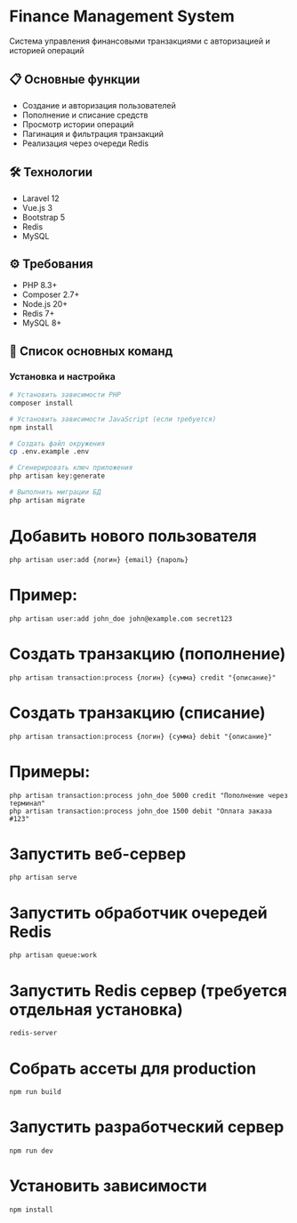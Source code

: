 # Finance Management System

Система управления финансовыми транзакциями с авторизацией и историей операций

## 📋 Основные функции

- Создание и авторизация пользователей
- Пополнение и списание средств
- Просмотр истории операций
- Пагинация и фильтрация транзакций
- Реализация через очереди Redis

## 🛠 Технологии

- Laravel 12
- Vue.js 3
- Bootstrap 5
- Redis
- MySQL

## ⚙️ Требования

- PHP 8.3+
- Composer 2.7+
- Node.js 20+
- Redis 7+
- MySQL 8+

## 📜 Список основных команд

### Установка и настройка
```bash
# Установить зависимости PHP
composer install

# Установить зависимости JavaScript (если требуется)
npm install

# Создать файл окружения
cp .env.example .env

# Сгенерировать ключ приложения
php artisan key:generate

# Выполнить миграции БД
php artisan migrate

```

# Добавить нового пользователя
```
php artisan user:add {логин} {email} {пароль}
```
# Пример:
```
php artisan user:add john_doe john@example.com secret123
```

# Создать транзакцию (пополнение)
```
php artisan transaction:process {логин} {сумма} credit "{описание}"
```
# Создать транзакцию (списание)
```
php artisan transaction:process {логин} {сумма} debit "{описание}"
```
# Примеры:
```
php artisan transaction:process john_doe 5000 credit "Пополнение через терминал"
php artisan transaction:process john_doe 1500 debit "Оплата заказа #123"
```

# Запустить веб-сервер
```
php artisan serve
```

# Запустить обработчик очередей Redis
```
php artisan queue:work
```

# Запустить Redis сервер (требуется отдельная установка)
```
redis-server
```

# Собрать ассеты для production
```
npm run build
```

# Запустить разработческий сервер
```
npm run dev
```

# Установить зависимости
```
npm install
```
